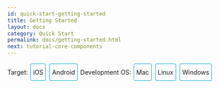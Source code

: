 ```yaml
---
id: quick-start-getting-started
title: Getting Started
layout: docs
category: Quick Start
permalink: docs/getting-started.html
next: tutorial-core-components
---
```



<div class="toggler">
<style>
.toggler a {
  display: inline-block;
  padding: 10px 5px;
  margin: 2px;
  border: 1px solid #05A5D1;
  border-radius: 3px;
  text-decoration: none !important;
}
.display-os-mac .toggler .button-mac,
.display-os-linux .toggler .button-linux,
.display-os-windows .toggler .button-windows,
.display-platform-ios .toggler .button-ios,
.display-platform-android .toggler .button-android {
  background-color: #05A5D1;
  color: white;
}
block { display: none; }
.display-platform-ios.display-os-mac .ios.mac,
.display-platform-ios.display-os-linux .ios.linux,
.display-platform-ios.display-os-windows .ios.windows,
.display-platform-android.display-os-mac .android.mac,
.display-platform-android.display-os-linux .android.linux,
.display-platform-android.display-os-windows .android.windows {
  display: block;
}</style>
<span>Target:</span>
<a href="javascript:void(0);" class="button-ios" onclick="display('platform', 'ios')">iOS</a>
<a href="javascript:void(0);" class="button-android" onclick="display('platform', 'android')">Android</a>
<span>Development OS:</span>
<a href="javascript:void(0);" class="button-mac" onclick="display('os', 'mac')">Mac</a>
<a href="javascript:void(0);" class="button-linux" onclick="display('os', 'linux')">Linux</a>
<a href="javascript:void(0);" class="button-windows" onclick="display('os', 'windows')">Windows</a>
</div>

<!-- ######### LINUX AND WINDOWS for iOS ##################### -->

<block class="linux windows ios" />

## Unsupported

<div>Unfortunately, Apple only lets you develop for iOS on a Mac machine. Please check out the <a href="" onclick="display('platform', 'android')">Android</a> instructions instead.</div>

<center><img src="img/react-native-sorry-not-supported.png" width="150"></img></center>

<!-- ######### MAC for iOS ##################### -->

<block class="mac ios" />

## Installing React Native

There's a few things you need to install first. You will need Node.js, the React Native command line tools, Watchman, and Xcode.

<block class="mac android" />

## Installing React Native

There's a few things you need to install first. You will need Node.js, the React Native command line tools, Watchman, and Android Studio.

<block class="mac ios android" />

#### Node.js

We recommend installing Node.js via [Homebrew](http://brew.sh/), a popular package manager for OS X:

```
brew install node
```

#### React Native command line tools

Use Node's package manager to install the React Native command line tools. These will allow you to easily create your first React Native project.

```
npm install -g react-native-cli
```

> If you see the error, `EACCES: permission denied`, please run the command:
> `sudo npm install -g react-native-cli`.

#### Watchman

[Watchman](https://facebook.github.io/watchman/docs/install.html) is a tool by Facebook for watching
changes in the filesystem. It is recommended you install it for better performance.

```
brew install watchman
```

<block class="mac ios" />

#### Xcode

You can install Xcode via the [Mac App Store](https://itunes.apple.com/us/app/xcode/id497799835?mt=12), or download it directly from the [Apple Developer portal](https://developer.apple.com/xcode/downloads/).

<block class="mac android" />

#### Android Studio

Download and install [Android Studio](https://developer.android.com/studio/index.html).

Android Studio will provide you the Android SDK and emulator required to run and test your React
Native apps.

> Unless otherwise mentioned, keep all the setup defaults intact. For example, the
> `Android Support Repository` is installed automatically with Android Studio, and we need that
> for React Native.

You will need to customize your installation:

- Choose a `Custom` installation

![custom installation](img/react-native-android-studio-custom-install.png)

- Choose both `Performance` and `Android Virtual Device`

![additional installs](img/react-native-android-studio-additional-installs.png)

- After installation, choose `Configure | SDK Manager` from the Android Studio welcome window.

![configure sdk](img/react-native-android-studio-configure-sdk.png)

- In the `SDK Platforms` window, choose `Show Package Details` and under `Android 6.0 (Marshmallow)`, make sure that `Google APIs`, `Intel x86 Atom System Image`, `Intel x86 Atom_64 System Image`, and `Google APIs Intel x86 Atom_64 System Image` are checked.

![platforms](img/react-native-android-studio-android-sdk-platforms.png)

- In the `SDK Tools` window, choose `Show Package Details` and under `Android SDK Build Tools`, make sure that `Android SDK Build-Tools 23.0.1` is selected.

![build tools](img/react-native-android-studio-android-sdk-build-tools.png)

##### ANDROID_HOME Environment Variable

Ensure the `ANDROID_HOME` environment variable points to your existing Android SDK. To do that, add
this to your `~/.bashrc`, `~/.bash_profile` (or whatever your shell uses) and re-open your terminal:

```
# If you installed the Android SDK without Android Studio, then it may be something like:
# /usr/local/opt/android-sdk
export ANDROID_HOME=~/Library/Android/sdk
```

#### Gradle Daemon

While optional, enabling [Gradle Daemon](https://docs.gradle.org/2.9/userguide/gradle_daemon.html) will greatly improve incremental build times for changes in Java code.


<!-- ######### LINUX and WINDOWS for ANDROID ##################### -->

<block class="linux windows android" />

## Installing React Native

There's a few things you need to install first. You will need Node.js, the React Native command line tools, Watchman, and Android Studio.

<block class="linux windows android" />

#### Node.js

<block class="linux android" />

Follow the [installation instructions for your Linux distribution](https://nodejs.org/en/download/package-manager/) to install Node.js 4 or newer.

<block class='windows android' />

We recommend installing Node.js via [Chocolatey](https://chocolatey.org), a popular package manager for Windows. Open a Command Prompt as Administrator, then run the following command:

```
choco install nodejs.install
```

##### Python

The React Native command line tools require Python2. Install it using Chocolatey:

```
choco install python2
```

<block class="windows linux android" />

#### React Native command line tools

Use Node's package manager to install the React Native command line tools. These will allow you to easily create your first React Native project.

```
npm install -g react-native-cli
```

> If you see the error, `EACCES: permission denied`, please run the command:
> `sudo npm install -g react-native-cli`.

<block class="windows linux android" />

#### Android Studio

Download and install [Android Studio](https://developer.android.com/studio/index.html).

Android Studio will provide you the Android SDK and emulator required to run and test your React
Native apps.

> Unless otherwise mentioned, keep all the setup defaults intact. For example, the
> `Android Support Repository` is installed automatically with Android Studio, and we need that
> for React Native.

<block class="linux android" />

You will need to customize your installation:

- Choose a `Custom` installation

![custom installation](img/react-native-android-studio-custom-install-linux.png)

- Choose `Android Virtual Device`

![additional installs](img/react-native-android-studio-additional-installs-linux.png)

<block class="windows android" />

- Make sure all components are checked for the install, particularly the `Android SDK` and `Android Device Emulator`.

- After the initial install, choose a `Custom` installation.

![custom installation](img/react-native-android-studio-custom-install-windows.png)

- Verify installed components, particularly the emulator and the HAXM accelerator. They should be checked.

![verify installs](img/react-native-android-studio-verify-installs-windows.png)

<block class="windows linux android" />

- After installation, choose `Configure | SDK Manager` from the Android Studio welcome window.

<block class="linux android" />

![configure sdk](img/react-native-android-studio-configure-sdk-linux.png)

<block class="windows android" />

![configure sdk](img/react-native-android-studio-configure-sdk-windows.png)

<block class="windows linux android" />

- In the `SDK Platforms` window, choose `Show Package Details` and under `Android 6.0 (Marshmallow)`, make sure that `Google APIs`, `Intel x86 Atom System Image`, `Intel x86 Atom_64 System Image`, and `Google APIs Intel x86 Atom_64 System Image` are checked.

<block class="linux android" />

![platforms](img/react-native-android-studio-android-sdk-platforms-linux.png)

<block class="windows android" />

![platforms](img/react-native-android-studio-android-sdk-platforms-windows.png)

<block class="windows linux android" />

- In the `SDK Tools` window, choose `Show Package Details` and under `Android SDK Build Tools`, make sure that `Android SDK Build-Tools 23.0.1` is selected.

<block class="linux android" />

![build tools](img/react-native-android-studio-android-sdk-build-tools-linux.png)

<block class="windows android" />

![build tools](img/react-native-android-studio-android-sdk-build-tools-windows.png)

<block class="windows linux android" />

#### ANDROID_HOME Environment Variable

Ensure the `ANDROID_HOME` environment variable points to your existing Android SDK.

<block class="linux android" />

To do that, add this to your `~/.bashrc`, `~/.bash_profile` (or whatever your shell uses) and
re-open your terminal:

```
# If you installed the SDK without Android Studio, then it may be something like:
# /usr/local/opt/android-sdk; Generally with Android Studio, the SDK is installed here...
export ANDROID_HOME=~/Android/Sdk
```

> You need to restart the Terminal to apply the new environment variables (or `source` the relevant
> bash file).

<block class="windows android" />

Go to `Control Panel` -> `System and Security` -> `System` -> `Change settings` ->
`Advanced System Settings` -> `Environment variables` -> `New`

> Your path to the SDK will vary to the one shown below.

![env variable](img/react-native-android-sdk-environment-variable-windows.png)

> You need to restart the Command Prompt (Windows) to apply the new environment variables.

<block class="linux android" />

#### Watchman

[Watchman](https://facebook.github.io/watchman) is a tool by Facebook for watching changes in the filesystem. It is recommended you install
it for better performance. You can follow the [Watchman installation guide](https://facebook.github.io/watchman/docs/install.html#installing-from-source) to compile and install from source.

<block class="windows linux android" />

#### Gradle Daemon

While optional, enabling [Gradle Daemon](https://docs.gradle.org/2.9/userguide/gradle_daemon.html) will greatly improve incremental build times for changes in Java code.

<block class="linux android" />

#### Android Emulator Accelerator

You may have seen the following screen when installing Android Studio.

![accelerator](img/react-native-android-studio-kvm-linux.png)

If your system supports KVM, you should install the
[Intel Android Emulator Accelerator](https://software.intel.com/en-us/android/articles/speeding-up-the-android-emulator-on-intel-architecture#_Toc358213272).

<block class="mac ios android" />

## Testing your React Native Installation

<block class="mac ios" />

Use the React Native command line tools to generate a new React Native project called "AwesomeProject", then run `react-native run-ios` inside the newly created folder.

```
react-native init AwesomeProject
cd AwesomeProject
react-native run-ios
```

If everything is set up correctly, you should see your new app running in the iOS Simulator shortly.

> You can also
> [open the `AwesomeProject`](http://nuclide.io/docs/quick-start/getting-started/#adding-a-project)
> folder in [Nuclide](http://nuclide.io) and
> [run the application](http://nuclide.io/docs/platforms/react-native/#command-line), or open
> `ios/AwesomeProject.xcodeproj` and hit the `Run` button in Xcode.

<block class="mac android" />

Use the React Native command line tools to generate a new React Native project called "AwesomeProject", then run `react-native run-android` inside the newly created folder.

```
react-native init AwesomeProject
cd AwesomeProject
react-native run-android
```

If everything is set up correctly, you should see your new app running in your Android emulator shortly.

> You can also
> [open the `AwesomeProject`](http://nuclide.io/docs/quick-start/getting-started/#adding-a-project)
> folder in [Nuclide](http://nuclide.io) and
> [run the application](http://nuclide.io/docs/platforms/react-native/#command-line).

<block class="mac ios android" />

### Modifying your app

Now that you have successfully run the app, let's modify it.

<block class="mac ios" />

- Open `index.ios.js` in your text editor of choice and edit some lines.
- Hit `Command⌘ + R` in your iOS Simulator to reload the app and see your change!

<block class="mac android" />

- Open `index.android.js` in your text editor of choice and edit some lines.
- Press the `R` key twice or select `Reload` from the Developer Menu to see your change!

<block class="mac ios android" />

### That's it!

Congratulations! You've successfully run and modified your first React Native app.

<center><img src="img/react-native-congratulations.png" width="150"></img></center>

<block class="windows linux android" />

## Testing your React Native Installation

```
react-native init AwesomeProject
cd AwesomeProject
react-native run-android
```

If everything is set up correctly, you should see your new app running in your Android emulator shortly.

> A common issue is that the packager is not started automatically when you run
`react-native run-android`. You can start it manually using `react-native start`.

<block class="windows android" />

> If you hit a `ERROR  Watcher took too long to load` on Windows, try increasing the timeout in [this file](https://github.com/facebook/react-native/blob/5fa33f3d07f8595a188f6fe04d6168a6ede1e721/packager/react-packager/src/DependencyResolver/FileWatcher/index.js#L16) (under your `node_modules/react-native/`).

<block class="windows linux android" />

### Modifying your app

Now that you have successfully run the app, let's modify it.

- Open `index.android.js` in your text editor of choice and edit some lines.
- Press the `R` key twice or select `Reload` from the Developer Menu to see your change!

### That's it!

Congratulations! You've successfully run and modified your first React Native app.

<center><img src="img/react-native-congratulations.png" width="150"></img></center>

<block class="mac ios android" />

## Common Followups

<block class="mac ios" />

- If you want to run on a physical device, see the [Running on iOS Device page](docs/running-on-device-ios.html#content).

<block class="mac android" />

- If you want to run on a physical device, see the [Running on Android Device page](docs/running-on-device-android.html#content).

<block class="mac ios android" />

- If you run into any issues getting started, see the [Troubleshooting](docs/troubleshooting.html#content) and [Debugging](docs/debugging.html#content) pages.

<block class="windows linux android" />

## Common Followups

- If you want to run on a physical device, see the [Running on Android Device page](docs/running-on-device-android.html#content).

- If you run into any issues getting started, see the [Troubleshooting](docs/troubleshooting.html#content) and [Debugging](docs/debugging.html#content) pages.

<script>
// Convert <div>...<span><block /></span>...</div>
// Into <div>...<block />...</div>
var blocks = document.getElementsByTagName('block');
for (var i = 0; i < blocks.length; ++i) {
  var block = blocks[i];
  var span = blocks[i].parentNode;
  var container = span.parentNode;
  container.insertBefore(block, span);
  container.removeChild(span);
}
// Convert <div>...<block />content<block />...</div>
// Into <div>...<block>content</block><block />...</div>
blocks = document.getElementsByTagName('block');
for (var i = 0; i < blocks.length; ++i) {
  var block = blocks[i];
  while (block.nextSibling && block.nextSibling.tagName !== 'BLOCK') {
    block.appendChild(block.nextSibling);
  }
}
function display(type, value) {
  var container = document.getElementsByTagName('block')[0].parentNode;
  container.className = 'display-' + type + '-' + value + ' ' +
    container.className.replace(RegExp('display-' + type + '-[a-z]+ ?'), '');
  event && event.preventDefault();
}

// If we are coming to the page with a hash in it (i.e. from a search, for example), try to get
// us as close as possible to the correct platform and dev os using the hashtag and block walk up.
var foundHash = false;
if (window.location.hash !== '' && window.location.hash !== 'content') { // content is default
  var hashLinks = document.querySelectorAll('a.hash-link');
  for (var i = 0; i < hashLinks.length && !foundHash; ++i) {
    if (hashLinks[i].hash === window.location.hash) {
      var parent = hashLinks[i].parentElement;
      while (parent) {
        if (parent.tagName === 'BLOCK') {
          var devOS = null;
          var targetPlatform = null;
          // Could be more than one target os and dev platform, but just choose some sort of order
          // of priority here.

          // Dev OS
          if (parent.className.indexOf('mac') > -1) {
            devOS = 'mac';
          } else if (parent.className.indexOf('linux') > -1) {
            devOS = 'linux';
          } else if (parent.className.indexOf('windows') > -1) {
            devOS = 'windows';
          } else {
            break; // assume we don't have anything.
          }

          // Target Platform
          if (parent.className.indexOf('ios') > -1) {
            targetPlatform = 'ios';
          } else if (parent.className.indexOf('android') > -1) {
            targetPlatform = 'android';
          } else {
            break; // assume we don't have anything.
          }
          // We would have broken out if both targetPlatform and devOS hadn't been filled.
          display('os', devOS);
          display('platform', targetPlatform);      
          foundHash = true;
          break;
        }
        parent = parent.parentElement;
      }
    }
  }
}
// Do the default if there is no matching hash
if (!foundHash) {
  var isMac = navigator.platform === 'MacIntel';
  var isWindows = navigator.platform === 'Win32';
  display('os', isMac ? 'mac' : (isWindows ? 'windows' : 'linux'));
  display('platform', isMac ? 'ios' : 'android');
}
</script>
